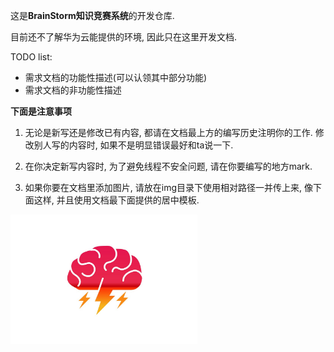 这是**BrainStorm知识竞赛系统**的开发仓库.

目前还不了解华为云能提供的环境, 因此只在这里开发文档.

TODO list:

- 需求文档的功能性描述(可以认领其中部分功能)
- 需求文档的非功能性描述

**下面是注意事项**

1. 无论是新写还是修改已有内容, 都请在文档最上方的编写历史注明你的工作. 修改别人写的内容时, 如果不是明显错误最好和ta说一下.
2. 在你决定新写内容时, 为了避免线程不安全问题, 请在你要编写的地方mark.

3. 如果你要在文档里添加图片, 请放在img目录下使用相对路径一并传上来, 像下面这样, 并且使用文档最下面提供的居中模板.

<img src="img\brain-storm-logo.jpg" alt="brain-storm-logo" style="zoom:30%;" />

